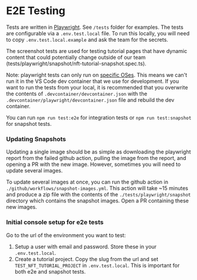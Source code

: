 # E2E Testing

Tests are written in [Playwright](https://playwright.dev). See `/tests` folder for examples. The tests are configurable via a `.env.test.local` file. To run this locally, you will need to copy `.env.test.local.example` and ask the team for the secrets.

The screenshot tests are used for testing tutorial pages that have dynamic content that could potentially change outside of our team (tests/playwright/snapshot/nft-tutorial-snapshot.spec.ts).

Note: playwright tests can only run on [specific OSes](https://playwright.dev/docs/library#system-requirements). This means we can't run it in the VS Code dev container that we use for development. If you want to run the tests from your local, it is recommended that you overwrite the contents of `.devcontainer/devcontainer.json` with the `.devcontainer/playwright/devcontainer.json` file and rebuild the dev container.

You can run `npm run test:e2e` for integration tests or `npm run test:snapshot` for snapshot tests.

### Updating Snapshots

Updating a single image should be as simple as downloading the playwright report from the failed github action, pulling the image from the report, and opening a PR with the new image. However, sometimes you will need to update several images.

To update several images at once, you can run the github action in `./github/workflows/snapshot-images.yml`. This action will take ~15 minutes and produce a zip file with the contents of the `./tests/playwright/snapshot` directory which contains the snapshot images. Open a PR containing these new images.

### Initial console setup for e2e tests

Go to the url of the environment you want to test:

1. Setup a user with email and password. Store these in your `.env.test.local`.
2. Create a tutorial project. Copy the slug from the url and set `TEST_NFT_TUTORIAL_PROJECT` in `.env.test.local`. This is important for both e2e and snapshot tests.

